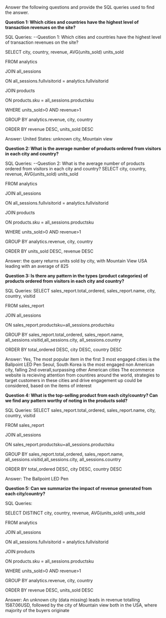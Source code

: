 Answer the following questions and provide the SQL queries used to find the answer.

    
**Question 1: Which cities and countries have the highest level of transaction revenues on the site?**


SQL Queries:
--Question 1: Which cities and countries have the highest level of transaction revenues on the site?

SELECT city, country, revenue, AVG(units_sold) units_sold

FROM analytics

JOIN all_sessions

ON all_sessions.fullvisitorid = analytics.fullvisitorid 

JOIN products

ON products.sku = all_sessions.productsku

WHERE units_sold>0 AND revenue>1

GROUP BY analytics.revenue, city, country

ORDER BY revenue DESC, units_sold DESC




Answer: United States: unknown city, Mountain view




**Question 2: What is the average number of products ordered from visitors in each city and country?**


SQL Queries: 
--Question 2: What is the average number of products ordered from visitors in each city and country? 
SELECT city, country, revenue, AVG(units_sold) units_sold

FROM analytics

JOIN all_sessions

ON all_sessions.fullvisitorid = analytics.fullvisitorid 

JOIN products

ON products.sku = all_sessions.productsku

WHERE units_sold>0 AND revenue>1

GROUP BY analytics.revenue, city, country

ORDER BY units_sold DESC, revenue DESC



Answer: 
the query returns units sold by city, with Mountain View USA leading with an average of 825


**Question 3: Is there any pattern in the types (product categories) of products ordered from visitors in each city and country?**


SQL Queries:
SELECT  sales_report.total_ordered, sales_report.name, city, country, visitid

FROM sales_report

JOIN all_sessions

ON sales_report.productsku=all_sessions.productsku

GROUP BY sales_report.total_ordered, sales_report.name,  all_sessions.visitid,all_sessions.city, all_sessions.country

ORDER BY total_ordered DESC, city DESC, country DESC


Answer:
Yes, 
The most popular item in the first 3 most engaged cities is the Ballpoint LED Pen
Seoul, South Korea is the most engaged non American city, falling 2nd overall,surpassing other American cities
The ecommerce website is recieving attention from countires around the world, strategies to target customers in these cities and drive engagement up could be considered, based on the items of interest




**Question 4: What is the top-selling product from each city/country? Can we find any pattern worthy of noting in the products sold?**


SQL Queries:
SELECT  sales_report.total_ordered, sales_report.name, city, country, visitid

FROM sales_report

JOIN all_sessions

ON sales_report.productsku=all_sessions.productsku

GROUP BY sales_report.total_ordered, sales_report.name,  all_sessions.visitid,all_sessions.city, all_sessions.country

ORDER BY total_ordered DESC, city DESC, country DESC



Answer: The Ballpoint LED Pen





**Question 5: Can we summarize the impact of revenue generated from each city/country?**

SQL Queries:

SELECT DISTINCT city, country, revenue, AVG(units_sold) units_sold

FROM analytics

JOIN all_sessions

ON all_sessions.fullvisitorid = analytics.fullvisitorid 

JOIN products

ON products.sku = all_sessions.productsku

WHERE units_sold>0 AND revenue>1

GROUP BY analytics.revenue, city, country

ORDER BY revenue DESC, units_sold DESC


Answer:
An unknown city (data missing) leads in revenue totalling 1587.06USD, followed by the city of Mountain view both in the USA, where majority of the buyers originate







